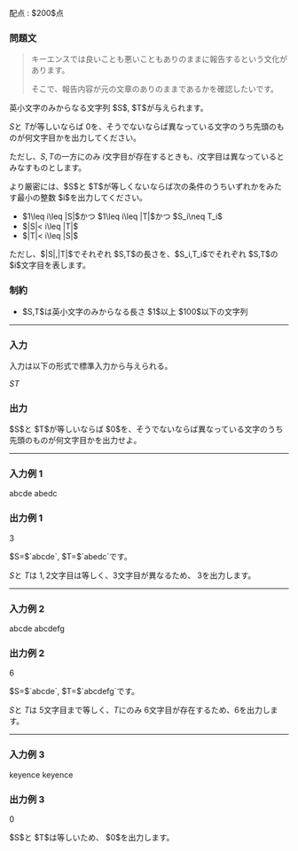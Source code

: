 
<div>

<span>

<span>

<p>
配点 : $200$点
</p>

<div>

<section>

### **問題文**

<blockquote>

<p>
キーエンスでは良いことも悪いこともありのままに報告するという文化があります。

そこで、報告内容が元の文章のありのままであるかを確認したいです。  
</p>

</blockquote>

<p>
英小文字のみからなる文字列 $S$, $T$が与えられます。

$S$と $T$が等しいならば $0$を、そうでないならば異なっている文字のうち先頭のものが何文字目かを出力してください。

ただし、$S,T$の一方にのみ $i$文字目が存在するときも、$i$文字目は異なっているとみなすものとします。
</p>

<p>
より厳密には、$S$と $T$が等しくないならば次の条件のうちいずれかをみたす最小の整数 $i$を出力してください。  
</p>

<ul>

<li>
$1\leq i\leq |S|$かつ $1\leq i\leq |T|$かつ $S_i\neq T_i$
</li>

<li>
$|S|< i\leq |T|$
</li>

<li>
$|T|< i\leq |S|$
</li>

</ul>

<p>
ただし、$|S|,|T|$でそれぞれ $S,T$の長さを、$S_i,T_i$でそれぞれ $S,T$の $i$文字目を表します。
</p>

</section>

</div>

<div>

<section>

### **制約**

<ul>

<li>
$S,T$は英小文字のみからなる長さ $1$以上 $100$以下の文字列
</li>

</ul>

</section>

</div>

---

<div>

<div>

<section>

### **入力**

<p>
入力は以下の形式で標準入力から与えられる。
</p>

<div>

$S$$T$
</div>

</section>

</div>

<div>

<section>

### **出力**

<p>
$S$と $T$が等しいならば $0$を、そうでないならば異なっている文字のうち先頭のものが何文字目かを出力せよ。
</p>

</section>

</div>

</div>

---

<div>

<section>

### **入力例 1**

<div>

abcde
abedc

</div>

</section>

</div>

<div>

<section>

### **出力例 1**

<div>

3

</div>

<p>
$S=$`abcde`, $T=$`abedc`です。

$S$と $T$は $1,2$文字目は等しく、$3$文字目が異なるため、 $3$を出力します。
</p>

</section>

</div>

---

<div>

<section>

### **入力例 2**

<div>

abcde
abcdefg

</div>

</section>

</div>

<div>

<section>

### **出力例 2**

<div>

6

</div>

<p>
$S=$`abcde`, $T=$`abcdefg`です。

$S$と $T$は $5$文字目まで等しく、$T$にのみ $6$文字目が存在するため、$6$を出力します。
</p>

</section>

</div>

---

<div>

<section>

### **入力例 3**

<div>

keyence
keyence

</div>

</section>

</div>

<div>

<section>

### **出力例 3**

<div>

0

</div>

<p>
$S$と $T$は等しいため、 $0$を出力します。
</p>

</section>

</div>

</span>

</span>

</div>
